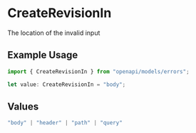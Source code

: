 # CreateRevisionIn

The location of the invalid input

## Example Usage

```typescript
import { CreateRevisionIn } from "openapi/models/errors";

let value: CreateRevisionIn = "body";
```

## Values

```typescript
"body" | "header" | "path" | "query"
```